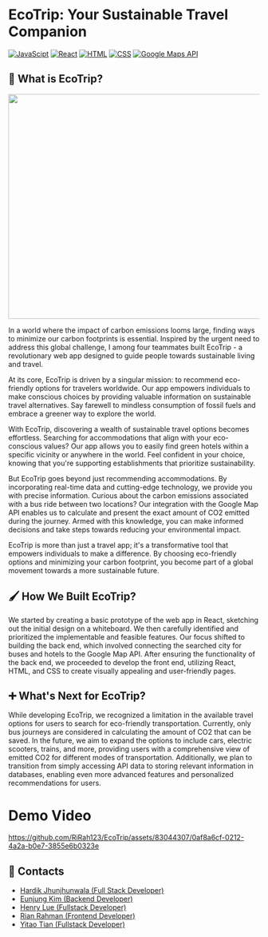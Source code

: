 # EcoTrip: Your Sustainable Travel Companion
[![JavaScipt](https://img.shields.io/badge/JavaScript-F7DF1E?style=for-the-badge&logo=javascript&logoColor=white)]()
[![React](https://img.shields.io/badge/React-61DAFB?style=for-the-badge&logo=react&logoColor=white)]()
[![HTML](https://img.shields.io/badge/HTML-E34F26?style=for-the-badge&logo=HTML5&logoColor=white)]()
[![CSS](https://img.shields.io/badge/CSS-1572B6?style=for-the-badge&logo=CSS3&logoColor=white)]()
[![Google Maps API](https://img.shields.io/badge/Google_Maps_API-4285F4?style=for-the-badge&logo=GoogleMaps&logoColor=white)]()

## 🌱 What is EcoTrip?

<p align="center">
  <img src="./ecotrip.gif" width="1000" height="450">
</p>

In a world where the impact of carbon emissions looms large, finding ways to minimize our carbon footprints is essential. Inspired by the urgent need to address this global challenge, I among four teammates built EcoTrip - a revolutionary web app designed to guide people towards sustainable living and travel.

At its core, EcoTrip is driven by a singular mission: to recommend eco-friendly options for travelers worldwide. Our app empowers individuals to make conscious choices by providing valuable information on sustainable travel alternatives. Say farewell to mindless consumption of fossil fuels and embrace a greener way to explore the world.

With EcoTrip, discovering a wealth of sustainable travel options becomes effortless. Searching for accommodations that align with your eco-conscious values? Our app allows you to easily find green hotels within a specific vicinity or anywhere in the world. Feel confident in your choice, knowing that you're supporting establishments that prioritize sustainability.

But EcoTrip goes beyond just recommending accommodations. By incorporating real-time data and cutting-edge technology, we provide you with precise information. Curious about the carbon emissions associated with a bus ride between two locations? Our integration with the Google Map API enables us to calculate and present the exact amount of CO2 emitted during the journey. Armed with this knowledge, you can make informed decisions and take steps towards reducing your environmental impact.

EcoTrip is more than just a travel app; it's a transformative tool that empowers individuals to make a difference. By choosing eco-friendly options and minimizing your carbon footprint, you become part of a global movement towards a more sustainable future.

## 🖌️ How We Built EcoTrip?
We started by creating a basic prototype of the web app in React, sketching out the initial design on a whiteboard. We then carefully identified and prioritized the implementable and feasible features. Our focus shifted to building the back end, which involved connecting the searched city for buses and hotels to the Google Map API. After ensuring the functionality of the back end, we proceeded to develop the front end, utilizing React, HTML, and CSS to create visually appealing and user-friendly pages.

## ➕ What's Next for EcoTrip?
While developing EcoTrip, we recognized a limitation in the available travel options for users to search for eco-friendly transportation. Currently, only bus journeys are considered in calculating the amount of CO2 that can be saved. In the future, we aim to expand the options to include cars, electric scooters, trains, and more, providing users with a comprehensive view of emitted CO2 for different modes of transportation. Additionally, we plan to transition from simply accessing API data to storing relevant information in databases, enabling even more advanced features and personalized recommendations for users.

# Demo Video

https://github.com/RiRah123/EcoTrip/assets/83044307/0af8a6cf-0212-4a2a-b0e7-3855e6b0323e

## 🤝 Contacts
- [Hardik Jhunjhunwala (Full Stack Developer)](https://github.com/HardikJhunjhunwala)
- [Eunjung Kim (Backend Developer)](https://github.com/peachjelly77)
- [Henry Lue (Fullstack Developer)](https://github.com/Hamry)
- [Rian Rahman (Frontend Developer)](https://github.com/RiRah123)
- [Yitao Tian (Fullstack Developer)](https://github.com/hongtri11)
